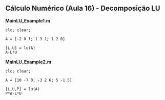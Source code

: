 ## Cálculo Numérico (Aula 16) - Decomposição LU

**MainLU_Example1.m**
```
clc; clear;

A = [-2 0 1; 1 3 1; 1 2 0]

[L,U] = lu(A)
A-L*U
```

**MainLU_Example2.m**
```
clc; clear;

A = [10 -7 0; -3 2 6; 5 -1 5]

[L,U,P] = lu(A)
P*A-L*U
```
